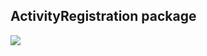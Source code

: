 ## ActivityRegistration package
![](https://www.plantuml.com/plantuml/png/bP312i8m44Jl-OgbHo55hvvQXLuj_i6QXXgwIIJP2aNwxrgGb48hU9navcKcHMGCt5iI3rGTjXegj8Q6bm1GX35-DIHzlXjgaZgXwqgbVEzOZ291IiNcQNZ6f9CQ1xoHhZ6i1gwwDP43il4EKdhx6g2qq-D7gCWZ2u1HmBhTIxdMueSzRTqoBER3_4SVlDMEBw7HuT-QEocpVPuViWLbee-YqAxfBRq1)
